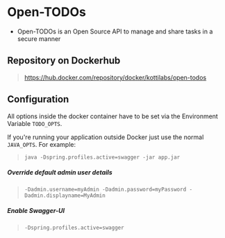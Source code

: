 # Open-TODOs
* Open-TODOs is an Open Source API to manage and share tasks in a secure manner

## Repository on Dockerhub
> https://hub.docker.com/repository/docker/kottilabs/open-todos

## Configuration
All options inside the docker container have to be set via the Environment Variable ``TODO_OPTS``.

If you're running your application outside Docker just use the normal ``JAVA_OPTS``. For example:
> ``java -Dspring.profiles.active=swagger -jar app.jar``   

##### Override default admin user details
> ``-Dadmin.username=myAdmin -Dadmin.password=myPassword -Dadmin.displayname=MyAdmin``

##### Enable Swagger-UI
> ``-Dspring.profiles.active=swagger``